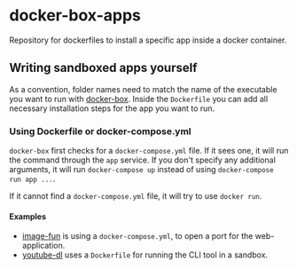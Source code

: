 # docker-box-apps

Repository for dockerfiles to install a specific app inside a docker container.

## Writing sandboxed apps yourself

As a convention, folder names need to match the name of the executable you want
to run with [docker-box](https://github.com/compose-us-research/docker-box).
Inside the `Dockerfile` you can add all necessary installation steps for the app
you want to run.

### Using Dockerfile or docker-compose.yml

`docker-box` first checks for a `docker-compose.yml` file. If it sees one, it
will run the command through the `app` service. If you don't specify any
additional arguments, it will run `docker-compose up` instead of using
`docker-compose run app ...`.

If it cannot find a `docker-compose.yml` file, it will try to use `docker run`.

#### Examples

- [image-fun](./image-fun) is using a `docker-compose.yml`, to open a port for
  the web-application.
- [youtube-dl](./youtube-dl) uses a `Dockerfile` for running the CLI tool in a
  sandbox.
